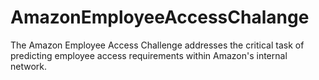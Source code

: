 # AmazonEmployeeAccessChalange
The Amazon Employee Access Challenge addresses the critical task of predicting employee access requirements within Amazon's internal network.
